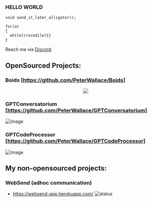### HELLO WORLD

```
void send_it_later_alligator();

for(a)
{
  while(crocodile){}
}
```

Reach me via [Discord](discordapp.com/users/691353309868458056).

## OpenSourced Projects: 

### Boids [https://github.com/PeterWaIIace/Boids]



<p align="center">
  <img src=https://user-images.githubusercontent.com/40773550/221363441-8afa31f7-3d15-4258-a417-1056fa4e333d.gif>
</p>

### GPTConversatorium [https://github.com/PeterWaIIace/GPTConversatorium]

![image](https://user-images.githubusercontent.com/40773550/221328004-4e8bc586-06d5-4a8e-b592-d6674d0d2e36.png)

### GPTCodeProcessor [https://github.com/PeterWaIIace/GPTCodeProcessor]

![image](https://user-images.githubusercontent.com/40773550/218609556-b03af4a8-bbdd-4dc0-aa76-f0ffb5832244.png)

## My non-opensourced projects: 

### WebSend (adhoc communication)

* https://websend-app.herokuapp.com/ ![status](https://img.shields.io/badge/status-down-red.svg)

<!--
**PeterWaIIace/PeterWaIIace** is a ✨ _special_ ✨ repository because its `README.md` (this file) appears on your GitHub profile.

Here are some ideas to get you started:

- 🔭 I’m currently working on ...
- 🌱 I’m currently learning ...
- 👯 I’m looking to collaborate on ...
- 🤔 I’m looking for help with ...
- 💬 Ask me about ...
- 📫 How to reach me: ...
- 😄 Pronouns: ...
- ⚡ Fun fact: ...
-->
